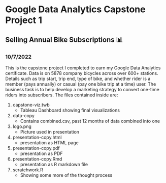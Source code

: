 # Google Data Analytics Capstone Project 1
## Selling Annual Bike Subscriptions :bar_chart:
### 10/7/2022
This is the capstone project I completed to earn my Google Data Analytics certificate. 
Data is on 5878 company bicycles across over 600+ stations. Details such as trip start, trip end, type of bike, and 
whether rider is a member (pays annually) or casual (pay one bike trip at a time) user. The business task is to help
develop a marketing strategy to convert one-time riders into subscribers.
The files contained inside are:
1. capstone-viz.twb  
    - Tableau Dashboard showing final visualizations
2. data-copy
   - Contains combined.csv, past 12 months of data combined into one
3. logo.png
    - Picture used in presentation
4. presentation-copy.html 
   - presentation as HTML page
5. presentation-copy.pdf
    - presentation as PDF
6. presentation-copy.Rmd  
   - presentation as R markdown file
7. scratchwork.R
   - Showing some more of the thought process
